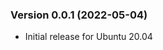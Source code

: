<section id="version-0.0.1-2022-05-04" class="container">
<h3>Version 0.0.1 (2022-05-04)</h3>
<ul>
<li><p>Initial release for Ubuntu 20.04</p></li>
</ul>
</section>
